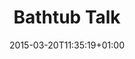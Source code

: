 ---
clipterms:
- Split Screen
commentary: ''
date: '2015-03-20T11:35:19+01:00'
director_first: Michael
director_last: Gordon
film: Pillow Talk
length: '1:26'
quicktime: bathtub_talk.mov
source: 1996 Universal Home Video
title: Bathtub Talk
year: '1959'
---